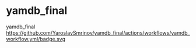 # yamdb_final
yamdb_final
https://github.com/YaroslavSmrinov/yamdb_final/actions/workflows/yamdb_workflow.yml/badge.svg